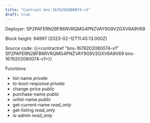 ```yaml
---
title: "Contract bns-1676202080074-v1"
draft: true
---
```

Deployer: SP2PAFERN2BFB6RVRQMG4PNZVAY9G9V2GXV6A9V69


 



Block height: 94997 (2023-02-12T11:45:13.000Z)

Source code: {{<contractref "bns-1676202080074-v1" SP2PAFERN2BFB6RVRQMG4PNZVAY9G9V2GXV6A9V69 bns-1676202080074-v1>}}

Functions:

* list-name _private_
* to-bool-response _private_
* change-price _public_
* purchase-name _public_
* unlist-name _public_
* get-current-name _read_only_
* get-listing _read_only_
* is-admin _read_only_
